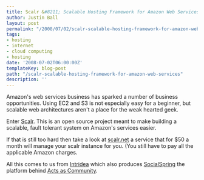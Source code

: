 ```yaml
---
title: Scalr &#8211; Scalable Hosting Framework for Amazon Web Services
author: Justin Ball
layout: post
permalink: "/2008/07/02/scalr-scalable-hosting-framework-for-amazon-web-services/"
tags:
- hosting
- internet
- cloud computing
- hosting
date: '2008-07-02T06:00:00Z'
templateKey: blog-post
path: "/scalr-scalable-hosting-framework-for-amazon-web-services"
description: ''
---
```


Amazon's web services business has sparked a number of business opportunities. Using EC2 and S3 is not especially easy for a beginner, but scalable web architectures aren't a place for the weak hearted geek.

Enter [Scalr][1]. This is an open source project meant to make building a scalable, fault tolerant system on Amazon's services easier.

 [1]: http://code.google.com/p/scalr/

If that is still too hard then take a look at [scalr.net][2] a service that for $50 a month will manage your scalr instance for you. (You still have to pay all the applicable Amazon charges.

 [2]: https://www.scalr.net/login.php

All this comes to us from [Intridea][3] which also produces [SocialSpring][4] the platform behind [Acts as Community][5].

 [3]: http://www.intridea.com/
 [4]: http://socialspring.com
 [5]: http://www.actsascommunity.com/
